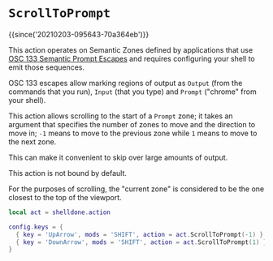 # `ScrollToPrompt`

{{since('20210203-095643-70a364eb')}}

This action operates on Semantic Zones defined by applications that use [OSC
133 Semantic Prompt Escapes](https://gitlab.freedesktop.org/Per_Bothner/specifications/blob/master/proposals/semantic-prompts.md) and requires configuring your shell to emit those sequences.

OSC 133 escapes allow marking regions of output as `Output` (from the commands
that you run), `Input` (that you type) and `Prompt` ("chrome" from your shell).

This action allows scrolling to the start of a `Prompt` zone; it takes an
argument that specifies the number of zones to move and the direction to move
in; `-1` means to move to the previous zone while `1` means to move to the next
zone.

This can make it convenient to skip over large amounts of output.

This action is not bound by default.

For the purposes of scrolling, the "current zone" is considered to be the one
closest to the top of the viewport.

```lua
local act = shelldone.action

config.keys = {
  { key = 'UpArrow', mods = 'SHIFT', action = act.ScrollToPrompt(-1) },
  { key = 'DownArrow', mods = 'SHIFT', action = act.ScrollToPrompt(1) },
}
```



